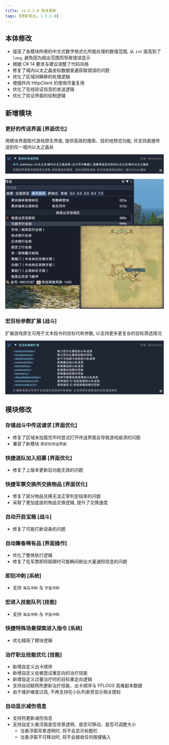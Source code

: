 ```yaml
---
title: v1.5.2.0 版本更新
tags: [更新笔记, 1.5.2.0]
---
```


## 本体修改

- 提高了各模块所用的中文式数字格式化所能处理的数值范围, 从 `int` 提高到了 `long`, 避免因为超出范围而导致错误显示
- 根据 C# 14 要求与建议调整了代码风格
- 修复了城内以太之晶坐标数据普遍获取错误的问题
- 优化了区域间瞬移的处理逻辑
- 使插件内 HttpClient 的使用尽量复用
- 优化了在线验证信息的发送逻辑
- 优化了验证界面的绘制逻辑

## 新增模块

### 更好的传送界面 [界面优化]

用模块界面取代游戏原生界面, 提供高效的搜索、目的地预览功能, 并支持直接传送到任一城内以太之晶处

![BetterTeleport](/assets/Changelog/1.5.2.0/BetterTeleport.png)

![BetterTeleport-UI](/assets/Changelog/1.5.2.0/BetterTeleport-UI.png)

### 宏目标参数扩展 [战斗]

扩展游戏原生可用于文本指令的目标代称参数, 以支持更多更复杂的目标筛选情况

![ExpandMacroTargetParameters](/assets/Changelog/1.5.2.0/ExpandMacroTargetParameters.png)

## 模块修改

### 存储战斗中传送请求 [界面优化]

- 修复了区域未加载完毕时尝试打开传送界面会导致游戏崩溃的问题
- 兼容了新模块 `更好的传送界面`

### 快捷退队加入招募 [界面优化]

- 修复了上版本更新后功能无效的问题

### 快捷军票交换所交换物品 [界面优化]

- 修复了部分物品兑换无法正常判定结束的问题
- 采取了更加底层的物品交换逻辑, 提升了交换速度

### 自动开启宝箱 [战斗]

- 修复了可能打断读条的问题

### 自动筹备稀有品 [界面操作]

- 优化了整体执行逻辑
- 修复了在军票即将超限时可能瞬间刷出大量通知信息的问题

### 即刻冲刺 [系统]

- 支持 `海岛冲刺` 与 `宇宙冲刺`

### 宏进入技能队列 [技能]

- 支持 `海岛冲刺` 与 `宇宙冲刺`

### 快捷特殊场景探索进入指令 [系统]

- 优化精简了模块逻辑

### 治疗职业技能优化 [技能]

- 新增自定义出卡顺序
- 新增自定义会被尝试重定向的治疗技能
- 新增自定义过量治疗时的目标重定向逻辑
- 支持自动联网热更新治疗技能、出卡顺序与 FFLOGS 高难副本数据
- 由于维护难度过高, 不再支持在小队列表旁显示相关图标

### 自动显示减伤信息

- 支持热更新减伤信息
- 支持自定义悬浮窗是否背景透明、是否可移动、是否可调整大小
    - 当悬浮窗背景透明时, 将不会显示标题栏
    - 当悬浮窗不可移动时, 将不会接收任何按键输入